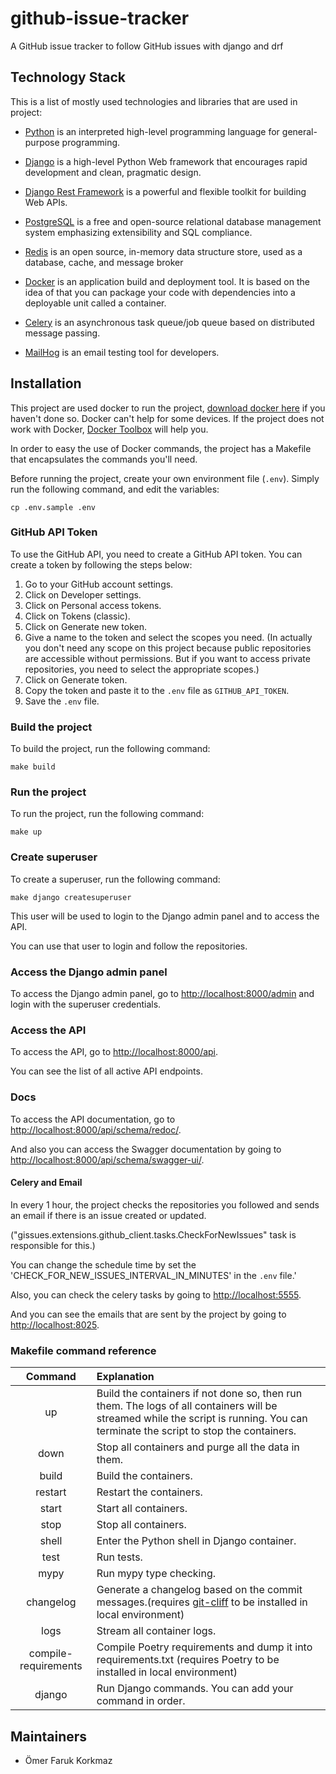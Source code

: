 # github-issue-tracker
A GitHub issue tracker to follow GitHub issues with django and drf

## Technology Stack
This is a list of mostly used technologies and libraries that are used in project:

- [Python](https://www.python.org/) is an interpreted high-level programming language for general-purpose programming.

- [Django](https://www.djangoproject.com/) is a high-level Python Web framework that encourages rapid development and clean, pragmatic design.

- [Django Rest Framework](https://www.django-rest-framework.org/) is a powerful and flexible toolkit for building Web APIs.

- [PostgreSQL](https://www.postgresql.org) is a free and open-source relational database management system emphasizing extensibility and SQL compliance.

- [Redis](https://redis.io) is an open source, in-memory data structure store, used as a database, cache, and message broker

- [Docker](https://www.docker.com) is an application build and deployment tool. It is based on the idea of that you can package your code with dependencies into a deployable unit called a container.

- [Celery](https://docs.celeryproject.org/en/stable/) is an asynchronous task queue/job queue based on distributed message passing.

- [MailHog](https://github.com/mailhog/MailHog?tab=readme-ov-file) is an email testing tool for developers.


## Installation
This project are used docker to run the project, [download docker here](https://www.docker.com/community-edition) if you haven't done so.
Docker can't help for some devices. If the project does not work with Docker, [Docker Toolbox](https://docs.docker.com/toolbox/toolbox_install_windows/#step-2-install-docker-toolbox) will help you.

In order to easy the use of Docker commands, the project has a Makefile that encapsulates the commands you'll need.

Before running the project, create your own environment file (`.env`). Simply run the following command, and edit the variables:
```shell
cp .env.sample .env
```

### GitHub API Token
To use the GitHub API, you need to create a GitHub API token. You can create a token by following the steps below:
1. Go to your GitHub account settings.
2. Click on Developer settings.
3. Click on Personal access tokens.
4. Click on Tokens (classic).
5. Click on Generate new token.
6. Give a name to the token and select the scopes you need.
(In actually you don't need any scope on this project because public repositories are accessible without permissions. But if you want to access private repositories, you need to select the appropriate scopes.)
7. Click on Generate token.
8. Copy the token and paste it to the `.env` file as `GITHUB_API_TOKEN`.
9. Save the `.env` file.

### Build the project
To build the project, run the following command:
```shell
make build
```

### Run the project
To run the project, run the following command:
```shell
make up
```

### Create superuser
To create a superuser, run the following command:
```shell
make django createsuperuser
```
This user will be used to login to the Django admin panel and to access the API.

You can use that user to login and follow the repositories.

### Access the Django admin panel

To access the Django admin panel, go to [http://localhost:8000/admin](http://localhost:8000/admin) and login with the superuser credentials.

### Access the API

To access the API, go to [http://localhost:8000/api](http://localhost:8000/api).

You can see the list of all active API endpoints.

### Docs

To access the API documentation, go to [http://localhost:8000/api/schema/redoc/](http://localhost:8000/api/schema/redoc/).

And also you can access the Swagger documentation by going to [http://localhost:8000/api/schema/swagger-ui/](http://localhost:8000/api/schema/swagger-ui/).


#### Celery and Email
In every 1 hour, the project checks the repositories you followed and sends an email if there is an issue created or updated.

("gissues.extensions.github_client.tasks.CheckForNewIssues" task is responsible for this.)

You can change the schedule time by set the 'CHECK_FOR_NEW_ISSUES_INTERVAL_IN_MINUTES' in the `.env` file.'


Also, you can check the celery tasks by going to [http://localhost:5555](http://localhost:5555).

And you can see the emails that are sent by the project by going to [http://localhost:8025](http://localhost:8025).


### Makefile command reference

|       Command        | Explanation                                                                                                                                                                       |
|:--------------------:|:----------------------------------------------------------------------------------------------------------------------------------------------------------------------------------|
|          up          | Build the containers if not done so, then run them. The logs of all containers will be streamed while the script is running. You can terminate the script to stop the containers. |
|         down         | Stop all containers and purge all the data in them.                                                                                                                               |
|        build         | Build the containers.                                                                                                                                                             |
|       restart        | Restart the containers.                                                                                                                                                           |
|        start         | Start all containers.                                                                                                                                                             |
|         stop         | Stop all containers.                                                                                                                                                              |
|        shell         | Enter the Python shell in Django container.                                                                                                                                       |
|         test         | Run tests.                                                                                                                                                                        |
|         mypy         | Run mypy type checking.                                                                                                                                                           |
|      changelog       | Generate a changelog based on the commit messages.(requires [git-cliff](https://git-cliff.org) to be installed in local environment)                                              |
|         logs         | Stream all container logs.                                                                                                                                                        |
| compile-requirements | Compile Poetry requirements and dump it into requirements.txt (requires Poetry to be installed in local environment)                                                              |
|        django        | Run Django commands. You can add your command in order.                                                                                                                           |


## Maintainers
- Ömer Faruk Korkmaz
